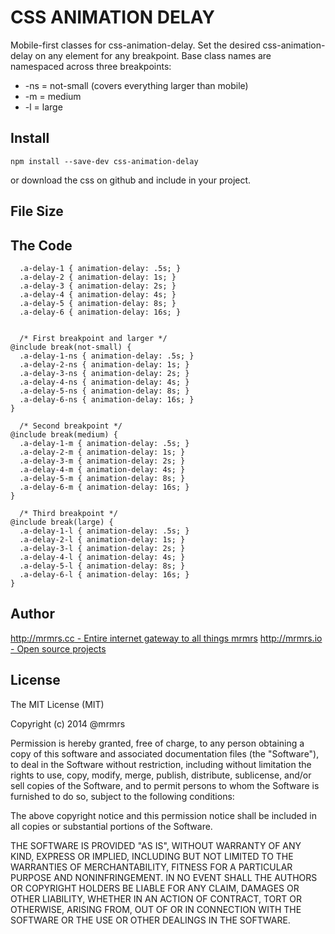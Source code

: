 # CSS ANIMATION DELAY

  Mobile-first classes for css-animation-delay.
  Set the desired css-animation-delay on any element for any breakpoint.
  Base class names are namespaced across three breakpoints:

*  -ns = not-small (covers everything larger than mobile)
*  -m  = medium
*  -l  = large

## Install
```
npm install --save-dev css-animation-delay
```
or download the css on github and include in your project.

## File Size


## The Code
```
  .a-delay-1 { animation-delay: .5s; }
  .a-delay-2 { animation-delay: 1s; }
  .a-delay-3 { animation-delay: 2s; }
  .a-delay-4 { animation-delay: 4s; }
  .a-delay-5 { animation-delay: 8s; }
  .a-delay-6 { animation-delay: 16s; }


  /* First breakpoint and larger */
@include break(not-small) {
  .a-delay-1-ns { animation-delay: .5s; }
  .a-delay-2-ns { animation-delay: 1s; }
  .a-delay-3-ns { animation-delay: 2s; }
  .a-delay-4-ns { animation-delay: 4s; }
  .a-delay-5-ns { animation-delay: 8s; }
  .a-delay-6-ns { animation-delay: 16s; }
}

  /* Second breakpoint */
@include break(medium) {
  .a-delay-1-m { animation-delay: .5s; }
  .a-delay-2-m { animation-delay: 1s; }
  .a-delay-3-m { animation-delay: 2s; }
  .a-delay-4-m { animation-delay: 4s; }
  .a-delay-5-m { animation-delay: 8s; }
  .a-delay-6-m { animation-delay: 16s; }
}

  /* Third breakpoint */
@include break(large) {
  .a-delay-1-l { animation-delay: .5s; }
  .a-delay-2-l { animation-delay: 1s; }
  .a-delay-3-l { animation-delay: 2s; }
  .a-delay-4-l { animation-delay: 4s; }
  .a-delay-5-l { animation-delay: 8s; }
  .a-delay-6-l { animation-delay: 16s; }
}

```

## Author

[http://mrmrs.cc - Entire internet gateway to all things mrmrs](http://mrmrs.cc)
[http://mrmrs.io - Open source projects](http://mrmrs.io)

## License

The MIT License (MIT)

Copyright (c) 2014 @mrmrs

Permission is hereby granted, free of charge, to any person obtaining a copy
of this software and associated documentation files (the "Software"), to deal
in the Software without restriction, including without limitation the rights
to use, copy, modify, merge, publish, distribute, sublicense, and/or sell
copies of the Software, and to permit persons to whom the Software is
furnished to do so, subject to the following conditions:

The above copyright notice and this permission notice shall be included in
all copies or substantial portions of the Software.

THE SOFTWARE IS PROVIDED "AS IS", WITHOUT WARRANTY OF ANY KIND, EXPRESS OR
IMPLIED, INCLUDING BUT NOT LIMITED TO THE WARRANTIES OF MERCHANTABILITY,
FITNESS FOR A PARTICULAR PURPOSE AND NONINFRINGEMENT. IN NO EVENT SHALL THE
AUTHORS OR COPYRIGHT HOLDERS BE LIABLE FOR ANY CLAIM, DAMAGES OR OTHER
LIABILITY, WHETHER IN AN ACTION OF CONTRACT, TORT OR OTHERWISE, ARISING FROM,
OUT OF OR IN CONNECTION WITH THE SOFTWARE OR THE USE OR OTHER DEALINGS IN
THE SOFTWARE.

